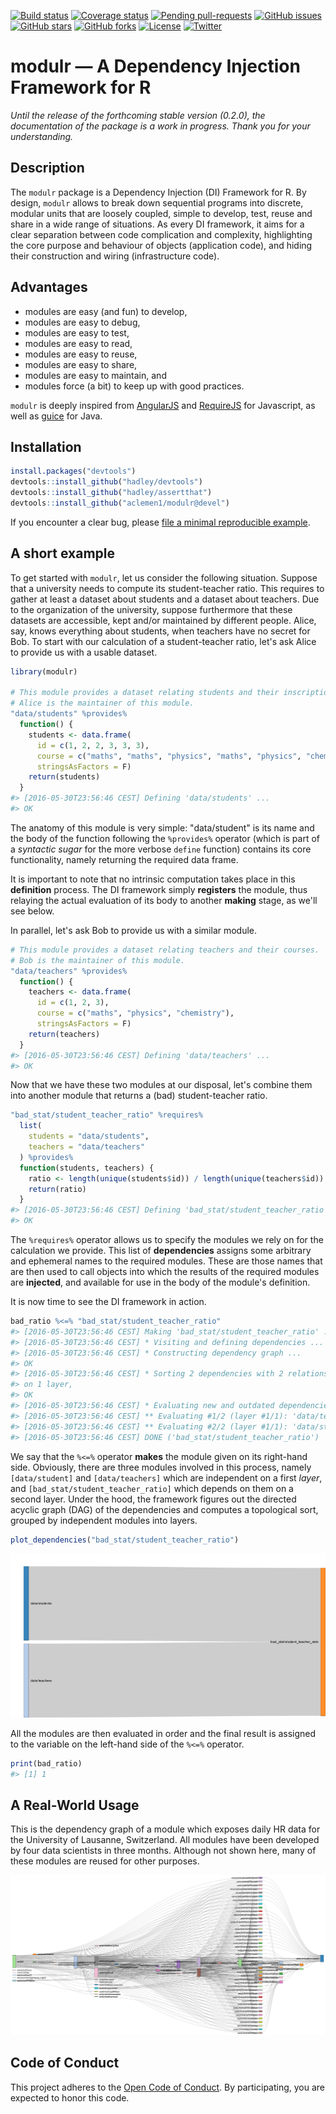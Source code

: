 
<!-- README.md is generated from README.Rmd. Please edit that file -->



[![Build status](https://travis-ci.org/aclemen1/modulr.svg?branch=devel)](https://travis-ci.org/aclemen1/modulr?branch=devel)
[![Coverage status](https://codecov.io/github/aclemen1/modulr/coverage.svg?branch=devel)](http://codecov.io/github/aclemen1/modulr?branch=devel)
[![Pending pull-requests](https://githubbadges.herokuapp.com/aclemen1/modulr/pulls.svg?style=flat)](https://github.com/aclemen1/modulr/pulls)
[![GitHub issues](http://img.shields.io/github/issues-raw/aclemen1/modulr.svg)](http://waffle.io/aclemen1/modulr)
[![GitHub stars](http://img.shields.io/github/stars/aclemen1/modulr.svg)](https://github.com/aclemen1/modulr/stargazers)
[![GitHub forks](http://img.shields.io/github/forks/aclemen1/modulr.svg)](https://github.com/aclemen1/modulr/network)
[![License](http://img.shields.io/:license-mit-blue.svg)](http://aclemen1.mit-license.org/license.html)
[![Twitter](http://img.shields.io/twitter/url/https/github.com/aclemen1/modulr.svg?style=social)](https://twitter.com/intent/tweet?text=modulr%20-%20%20A%20Dependency%20Injection%20Framework%20for%20R)

# modulr — A Dependency Injection Framework for R

*Until the release of the forthcoming stable version (0.2.0), the 
documentation of the package is a work in progress. Thank you for your 
understanding.*

## Description

The `modulr` package is a Dependency Injection (DI) Framework for R. 
By design, `modulr` allows to break down sequential programs into discrete, 
modular units that are loosely coupled, simple to develop, test, reuse and 
share in a wide range of situations. As every DI framework, it aims for a clear 
separation between code complication and complexity, highlighting the 
core purpose and behaviour of objects (application code), and hiding 
their construction and wiring (infrastructure code). 

## Advantages

  * modules are easy (and fun) to develop,
  * modules are easy to debug,
  * modules are easy to test,
  * modules are easy to read,
  * modules are easy to reuse,
  * modules are easy to share,
  * modules are easy to maintain, and
  * modules force (a bit) to keep up with good practices.

`modulr` is deeply inspired from [AngularJS](https://angularjs.org/) and 
[RequireJS](http://requirejs.org) for Javascript, 
as well as [guice](https://github.com/google/guice) for Java.

## Installation

<!---
You can install:

* the latest released version from CRAN with

``` r
install.packages("modulr")
```
* the latest released version from Github with
``` r
if (packageVersion("devtools") < 1.8) {
  install.packages("devtools")
}
devtools::install_github("aclemen1/modulr")
```

* the latest _bleeding edge_ development version from Github with
-->
``` r
install.packages("devtools")
devtools::install_github("hadley/devtools")
devtools::install_github("hadley/assertthat")
devtools::install_github("aclemen1/modulr@devel")
```

If you encounter a clear bug, please [file a minimal reproducible example](https://github.com/aclemen1/modulr/issues).

## A short example

To get started with `modulr`, let us consider the following situation. 
Suppose that a university needs to compute its student-teacher ratio. 
This requires to gather at least a dataset about students and a 
dataset about teachers. Due to the organization of the university, 
suppose furthermore that these datasets are accessible, 
kept and/or maintained by different people. Alice, say, 
knows everything about students, when teachers have no secret for Bob. 
To start with our calculation of a student-teacher ratio, let's ask Alice to 
provide us with a usable dataset.


```r
library(modulr)

# This module provides a dataset relating students and their inscriptions to courses.
# Alice is the maintainer of this module.
"data/students" %provides%
  function() {
    students <- data.frame(
      id = c(1, 2, 2, 3, 3, 3),
      course = c("maths", "maths", "physics", "maths", "physics", "chemistry"),
      stringsAsFactors = F)
    return(students)
  }
#> [2016-05-30T23:56:46 CEST] Defining 'data/students' ...
#> OK
```

The anatomy of this module is very simple: "data/student" is its name and the 
body of the function following the `%provides%` operator (which is part of a 
_syntactic sugar_ for the more verbose `define` function) contains its core 
functionality, namely returning the required data frame.

It is important to note that no intrinsic computation takes place in this 
**definition** process. The DI framework simply **registers** the module, 
thus relaying the actual evaluation of its body to another **making** stage, 
as we'll see below.

In parallel, let's ask Bob to provide us with a similar module.


```r
# This module provides a dataset relating teachers and their courses.
# Bob is the maintainer of this module.
"data/teachers" %provides%
  function() {
    teachers <- data.frame(
      id = c(1, 2, 3),
      course = c("maths", "physics", "chemistry"),
      stringsAsFactors = F)
    return(teachers)
  }
#> [2016-05-30T23:56:46 CEST] Defining 'data/teachers' ...
#> OK
```

Now that we have these two modules at our disposal, let's combine them into 
another module that returns a (bad) student-teacher ratio.


```r
"bad_stat/student_teacher_ratio" %requires%
  list(
    students = "data/students",
    teachers = "data/teachers"
  ) %provides%
  function(students, teachers) {
    ratio <- length(unique(students$id)) / length(unique(teachers$id))
    return(ratio)
  }
#> [2016-05-30T23:56:46 CEST] Defining 'bad_stat/student_teacher_ratio' ...
#> OK
```

The `%requires%` operator allows us to specify the modules we rely on for the 
calculation we provide. This list of **dependencies** assigns some arbitrary and
ephemeral names to the required modules. These are those names that are then 
used to call objects into which the results of the required modules are 
**injected**, and available for use in the body of the module's definition.

It is now time to see the DI framework in action.


```r
bad_ratio %<=% "bad_stat/student_teacher_ratio"
#> [2016-05-30T23:56:46 CEST] Making 'bad_stat/student_teacher_ratio' ...
#> [2016-05-30T23:56:46 CEST] * Visiting and defining dependencies ...
#> [2016-05-30T23:56:46 CEST] * Constructing dependency graph ...
#> OK
#> [2016-05-30T23:56:46 CEST] * Sorting 2 dependencies with 2 relations ...
#> on 1 layer,
#> OK
#> [2016-05-30T23:56:46 CEST] * Evaluating new and outdated dependencies ...
#> [2016-05-30T23:56:46 CEST] ** Evaluating #1/2 (layer #1/1): 'data/teachers' ...
#> [2016-05-30T23:56:46 CEST] ** Evaluating #2/2 (layer #1/1): 'data/students' ...
#> [2016-05-30T23:56:46 CEST] DONE ('bad_stat/student_teacher_ratio')
```

We say that the `%<=%` operator **makes** the module given on its 
right-hand side. Obviously, there are three modules involved in this process, 
namely `[data/student]` and `[data/teachers]` which are independent on a first 
_layer_, and `[bad_stat/student_teacher_ratio]` which depends on them on a 
second layer. Under the hood, the framework figures out the directed acyclic 
graph (DAG) of the dependencies and computes a topological sort, grouped by 
independent modules into layers. 




```r
plot_dependencies("bad_stat/student_teacher_ratio")
```

![](README-fig1.png)

All the modules are then evaluated in order and
the final result is assigned to the variable on the left-hand side of the `%<=%` operator.


```r
print(bad_ratio)
#> [1] 1
```

## A Real-World Usage

This is the dependency graph of a module which exposes daily HR data for
the University of Lausanne, Switzerland. All modules have been developed by
four data scientists in three months. Although not shown here, many of these modules are reused for other purposes.

![](README-fig3.png)

## Code of Conduct

This project adheres to the [Open Code of Conduct](http://todogroup.org/opencodeofconduct/#modulr/alain.clement-pavon@unil.ch). By participating, you are expected to honor this code.
